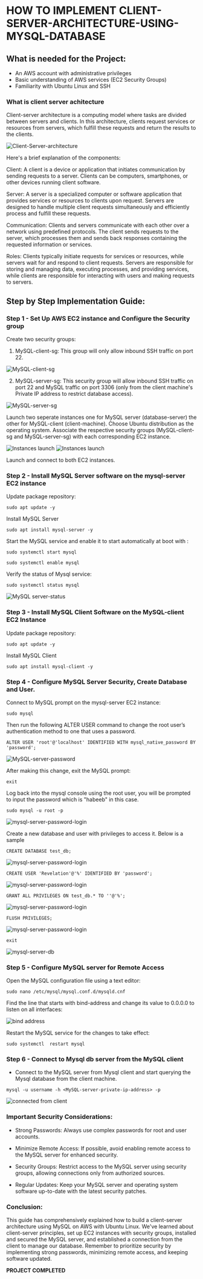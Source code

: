 # HOW TO IMPLEMENT CLIENT-SERVER-ARCHITECTURE-USING-MYSQL-DATABASE

## What is needed for the Project:

- An AWS account with administrative privileges
- Basic understanding of AWS services (EC2 Security Groups)
- Familiarity with Ubuntu Linux and SSH

### What is client server achitecture


Client-server architecture is a computing model where tasks are divided between servers and clients. In this architecture, clients request services or resources from servers, which fulfill these requests and return the results to the clients.


![Client-Server-architecture](Images/csa.png)

Here's a brief explanation of the components:

Client: A client is a device or application that initiates communication by sending requests to a server. Clients can be computers, smartphones, or other devices running client software.

Server: A server is a specialized computer or software application that provides services or resources to clients upon request. Servers are designed to handle multiple client requests simultaneously and efficiently process and fulfill these requests.

Communication: Clients and servers communicate with each other over a network using predefined protocols. The client sends requests to the server, which processes them and sends back responses containing the requested information or services.

Roles: Clients typically initiate requests for services or resources, while servers wait for and respond to client requests. Servers are responsible for storing and managing data, executing processes, and providing services, while clients are responsible for interacting with users and making requests to servers.

## Step by Step Implementation Guide:

### Step 1 - Set Up AWS EC2 instance and Configure the Security group

Create two security groups:
1. MySQL-client-sg: This group will only allow inbound SSH traffic on port 22. 

![MySQL-client-sg](Images/MySQL-client-sg.png)

2. MySQL-server-sg: This security group will allow inbound SSH traffic on port 22 and MySQL traffic on port 3306 (only from the client machine's Private IP address to restrict database access). 

![MySQL-server-sg](Images/MySQL-server-sg.png)

Launch two seperate instances one for MySQL server (database-server) the other for MySQL-client (client-machine). Choose Ubuntu distribution as the operating system. Associate the respective security groups (MySQL-client-sg and MySQL-server-sg) with each corresponding EC2 instance.

![Instances launch](Images/mysqlclientinst.png)
![Instances launch](Images/mysqlserverinst.png)

Launch and connect to both EC2 instances.  

### Step 2 - Install MySQL Server software on the mysql-server EC2 instance

Update package repository:

```
sudo apt update -y
```

Install MySQL Server

```
sudo apt install mysql-server -y
```

Start the MySQL service and enable it to start automatically at boot with : 

```
sudo systemctl start mysql

sudo systemctl enable mysql
```

Verify the status of Mysql service:

```
sudo systemctl status mysql
```

![MySQL server-status](Images/mysqlservRunn.png)

### Step 3 - Install MySQL Client Software on the MySQL-client EC2 Instance

Update package repository:

```
sudo apt update -y
```

Install MySQL Client 

```
sudo apt install mysql-client -y
```

### Step 4 - Configure MySQL Server Security, Create Database and User.

Connect to MySQL prompt on the mysql-server EC2 instance:

```
sudo mysql
```

Then run the following ALTER USER command to change the root user’s authentication method to one that uses a password.

```
ALTER USER 'root'@'localhost' IDENTIFIED WITH mysql_native_password BY 'password';
```

![MySQL-server-password](Images/mysqlloginroot.png)

After making this change, exit the MySQL prompt:

```
exit
```

Log back into the mysql console using the root user, you will be prompted to input the password which is "habeeb" in this case.

```
sudo mysql -u root -p
```

![mysql-server-password-login](Images/mysqlloginroot.png)


Create a new database and user with privileges to access it. Below is a sample

```
CREATE DATABASE test_db;
```
![mysql-server-password-login](Images/msqlcreatetestDB.png)
```
CREATE USER 'Revelation'@'%' IDENTIFIED BY 'password';
```
![mysql-server-password-login](Images/msqlcreateuserrevelation.png)
```
GRANT ALL PRIVILEGES ON test_db.* TO ''@'%';
```
![mysql-server-password-login](Images/msqlgrantprivi.png) 

```
FLUSH PRIVILEGES;
```
![mysql-server-password-login](Images/msqflushprivi.png)

```
exit
```

![mysql-server-db](Images/mysql-server-db.png)

### Step 5 - Configure MySQL server for Remote Access

Open the MySQL configuration file using a text editor:

```
sudo nano /etc/mysql/mysql.conf.d/mysqld.cnf
```

Find the line that starts with bind-address and change its value to 0.0.0.0 to listen on all interfaces:

![bind address](Images/msqllisten.png)

Restart the MySQL service for the changes to take effect:

```
sudo systemctl  restart mysql
```

### Step 6 - Connect to Mysql db server from the MySQL client

- Connect to the MySQL server from Mysql client and start querying the Mysql database from the client machine.

```
mysql -u username -h <MySQL-server-private-ip-address> -p
```

![connected from client](Images/msqldatabase.png)

### Important Security Considerations:

- Strong Passwords: Always use complex passwords for root and user accounts.

- Minimize Remote Access: If possible, avoid enabling remote access to the MySQL server for enhanced security.

- Security Groups: Restrict access to the MySQL server using security groups, allowing connections only from authorized sources.

- Regular Updates: Keep your MySQL server and operating system software up-to-date with the latest security patches.

### Conclusion:

This guide has comprehensively explained how to build a client-server architecture using MySQL on AWS with Ubuntu Linux. We've learned about client-server principles, set up EC2 instances with security groups, installed and secured the MySQL server, and established a connection from the client to manage our database. Remember to prioritize security by implementing strong passwords, minimizing remote access, and keeping software updated.

**PROJECT COMPLETED**